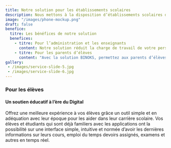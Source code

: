 ```yaml
---
title: Notre solution pour les établissements scolaires
description: Nous mettons à la disposition d’établissements scolaires de petite, moyenne et grande taille des solutions logiciels tout en un pour piloter la gestion quotidienne de leurs établissements. BINOKS développe pour vous une solution applicative ergonomique pour vous aider à rassembler votre personnel et l’organisation de votre école dans un système qui intègre la gestion de toutes les informations nécessaires.
image: "/images/phone-mockup.png"
draft: false
benefice:
  titre: Les bénéfices de notre solution
  benefices:
    - titre: Pour l’administration et les enseignants
      content: Notre solution réduit la charge de travail de votre personnel, et permet aux enseignants avec plus d’aisance et de flexibilité de noter leurs élèves, de préparer les rapports de notes et de définir les devoirs et examen entre autres.
    - titre: Pour les parents d’élèves
      content: "Avec la solution BINOKS, permettez aux parents d’élèves de votre établissement de tout savoir sur la carrière scolaire de leurs enfants en quelque clics (Notes, emploi du temps, activités de l’écoles, Examens, devoirs à faire et bien d’autres.) Notre application accessible sur tous les supports vous permet d’offrir aux parents d’élève une visibilité plus détaillée tout en restant flexible et avec moins d’effort. Les parents d’élèves sont informés sur la vie scolaire de leurs enfants tout en étant constamment en contact avec l’établissements. Une visibilité 360 degré leur est permise grâce à une application accessible sur Ordinateur, Tablette ou Smartphone Android et OS."
gallery:
 - /images/service-slide-5.jpg
 - /images/service-slide-6.jpg
---
```


### Pour les élèves

#### Un soutien éducatif à l’ère du Digital

Offrez une meilleure expérience à vos élèves grâce un outil simple et en adéquation avec leur époque pour les aider dans leur carrière scolaire.
Vos élèves et étudiants qui sont déjà familiers avec les applications ont la possibilité sur une interface simple, intuitive et normée d’avoir les dernières informations sur leurs cours, emploi du temps devoirs assignés, examens et autres en temps réel.
